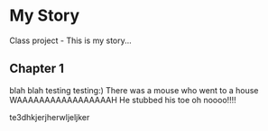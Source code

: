 # My Story
Class project - This is my story...

## Chapter 1 

blah blah testing testing:)
There was a mouse who went to a house
WAAAAAAAAAAAAAAAAAH
He stubbed his toe oh noooo!!!!

te3dhkjerjherwljeljker